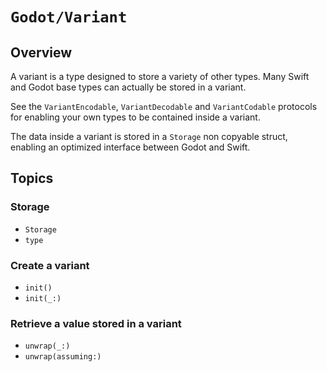 # ``Godot/Variant``

## Overview

A variant is a type designed to store a variety of other types.
Many Swift and Godot base types can actually be stored in a variant.

See the ``VariantEncodable``, ``VariantDecodable`` and ``VariantCodable`` protocols for enabling your own types to be contained inside a variant.

The data inside a variant is stored in a `Storage` non copyable struct, enabling an optimized interface between Godot and Swift.

## Topics

### Storage

- ``Storage``
- ``type``

### Create a variant

- ``init()``
- ``init(_:)``

### Retrieve a value stored in a variant

- ``unwrap(_:)``
- ``unwrap(assuming:)``
